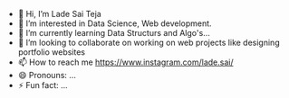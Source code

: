 - 👋 Hi, I’m Lade Sai Teja
- 👀 I’m interested in Data Science, Web development.
- 🌱 I’m currently learning Data Structurs and Algo's...
- 💞️ I’m looking to collaborate on working on web projects like designing portfolio websites
- 📫 How to reach me https://www.instagram.com/lade.sai/
- 😄 Pronouns: ...
- ⚡ Fun fact: ...

<!---
ladesai123/ladesai123 is a ✨ special ✨ repository because its `README.md` (this file) appears on your GitHub profile.
You can click the Preview link to take a look at your changes.
--->
